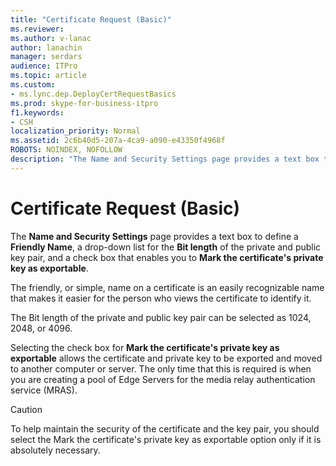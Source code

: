 ```yaml
---
title: "Certificate Request (Basic)"
ms.reviewer: 
ms.author: v-lanac
author: lanachin
manager: serdars
audience: ITPro
ms.topic: article
ms.custom:
- ms.lync.dep.DeployCertRequestBasics
ms.prod: skype-for-business-itpro
f1.keywords:
- CSH
localization_priority: Normal
ms.assetid: 2c6b40d5-207a-4ca9-a090-e43350f4968f
ROBOTS: NOINDEX, NOFOLLOW
description: "The Name and Security Settings page provides a text box to define a Friendly Name, a drop-down list for the Bit length of the private and public key pair, and a check box that enables you to Mark the certificate's private key as exportable."
---
```


# Certificate Request (Basic)
 
The **Name and Security Settings** page provides a text box to define a **Friendly Name**, a drop-down list for the **Bit length** of the private and public key pair, and a check box that enables you to **Mark the certificate's private key as exportable**.
  
The friendly, or simple, name on a certificate is an easily recognizable name that makes it easier for the person who views the certificate to identify it.
  
The Bit length of the private and public key pair can be selected as 1024, 2048, or 4096.
  
Selecting the check box for **Mark the certificate's private key as exportable** allows the certificate and private key to be exported and moved to another computer or server. The only time that this is required is when you are creating a pool of Edge Servers for the media relay authentication service (MRAS).
  
> [!CAUTION]
> To help maintain the security of the certificate and the key pair, you should select the Mark the certificate's private key as exportable option only if it is absolutely necessary. 
  

